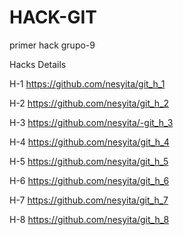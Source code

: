 # HACK-GIT
primer hack grupo-9

Hacks	Details

H-1	https://github.com/nesyita/git_h_1

H-2	https://github.com/nesyita/git_h_2

H-3	https://github.com/nesyita/-git_h_3

H-4	https://github.com/nesyita/git_h_4

H-5 https://github.com/nesyita/git_h_5

H-6	https://github.com/nesyita/git_h_6

H-7	https://github.com/nesyita/git_h_7

H-8 https://github.com/nesyita/git_h_8


